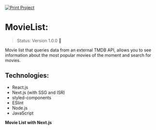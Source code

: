 <a href="https://movies-lists-ssr.vercel.app" >
  <img src="https://images2.imgbox.com/13/20/JwAp9MDC_o.png" alt="Print Project" >
</a>

# MovieList:

> Status: Version 1.0.0 🚀

Movie list that queries data from an external TMDB API, allows you to see information about the most popular movies of the moment and search for movies.

## Technologies:
- React.js
- Next.js (with SSG and ISR)
- styled-components
- ESlint
- Node.js
- JavaScript

**Movie List with Next.js**
